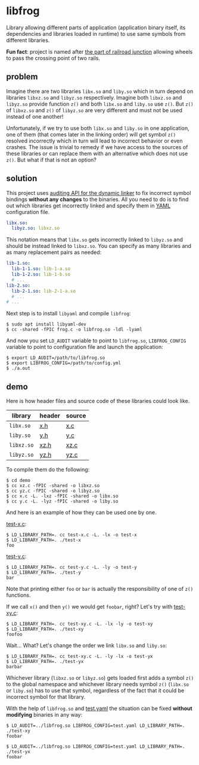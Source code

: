 # libfrog
Library allowing different parts of application (application binary itself, its dependencies and libraries loaded in runtime) to use same symbols from different libraries.

**Fun fact**:
project is named after
[the part of railroad junction](https://en.wikipedia.org/wiki/Railroad_switch#Frog_(common_crossing))
allowing wheels to pass the crossing point of two rails.

## problem

Imagine there are two libraries `libx.so` and `liby.so`
which in turn depend on libraries `libxz.so` and `libyz.so` respectively.
Imagine both `libxz.so` and `libyz.so` provide function `z()`
and both `libx.so` and `liby.so` use `z()`.
But `z()` of `libxz.so` and `z()` of `libyz.so` are very different and must not be used instead of one another!

Unfortunately, if we try to use both `libx.so` and `liby.so` in one application,
one of them
(that comes later in the linking order)
will get symbol `z()` resolved incorrectly
which in turn will lead to incorrect behavior or even crashes.
The issue is trivial to remedy if we have access to the sources of these libraries or can replace them with an alternative which does not use `z()`. But what if that is not an option?

## solution

This project uses
[auditing API for the dynamic linker](http://man7.org/linux/man-pages/man7/rtld-audit.7.html)
to fix incorrect symbol bindings **without any changes** to the binaries.
All you need to do is to find out which libraries get incorrectly linked and specify them in [YAML](http://yaml.org) configuration file.
```yaml
libx.so:
  libyz.so: libxz.so
```
This notation means that `libx.so` gets incorrectly linked to `libyz.so` and should be instead linked to `libxz.so`.
You can specify as many libraries and as many replacement pairs as needed:
```yaml
lib-1.so:
  lib-1-1.so: lib-1-a.so
  lib-1-2.so: lib-1-b.so
  # ...
lib-2.so:
  lib-2-1.so: lib-2-1-a.so
  # ...
# ...
```

Next step is to install `libyaml` and compile `libfrog`:
```
$ sudo apt install libyaml-dev
$ cc -shared -fPIC frog.c -o libfrog.so -ldl -lyaml
```

And now you set `LD_AUDIT` variable to point to `libfrog.so`, `LIBFROG_CONFIG` variable to point to configuration file and launch the application:
```
$ export LD_AUDIT=/path/to/libfrog.so
$ export LIBFROG_CONFIG=/path/to/config.yml
$ ./a.out
```

## demo

Here is how header files and source code of these libraries could look like.

library   | header          | source
----------|-----------------|-----------------
`libx.so` |[x.h](demo/x.h)  |[x.c](demo/x.c)
`liby.so` |[y.h](demo/y.h)  |[y.c](demo/y.c)
`libxz.so`|[xz.h](demo/xz.h)|[xz.c](demo/xz.c)
`libyz.so`|[yz.h](demo/yz.h)|[yz.c](demo/yz.c)

To compile them do the following:
```
$ cd demo
$ cc xz.c -fPIC -shared -o libxz.so
$ cc yz.c -fPIC -shared -o libyz.so
$ cc x.c -L. -lxz -fPIC -shared -o libx.so
$ cc y.c -L. -lyz -fPIC -shared -o liby.so
```

And here is an example of how they can be used one by one.

[test-x.c](demo/test-x.c):
```
$ LD_LIBRARY_PATH=. cc test-x.c -L. -lx -o test-x
$ LD_LIBRARY_PATH=. ./test-x
foo
```
[test-y.c](demo/test-y.c):
```
$ LD_LIBRARY_PATH=. cc test-y.c -L. -ly -o test-y
$ LD_LIBRARY_PATH=. ./test-y
bar
```

Note that printing either `foo` or `bar` is actually the responsibility of one of `z()` functions.

If we call `x()` and then `y()` we would get `foobar`, right?
Let's try with [test-xy.c](demo/test-xy.c):
```
$ LD_LIBRARY_PATH=. cc test-xy.c -L. -lx -ly -o test-xy
$ LD_LIBRARY_PATH=. ./test-xy
foofoo
```
Wait... What?
Let's change the order we link `libx.so` and `liby.so`:
```
$ LD_LIBRARY_PATH=. cc test-xy.c -L. -ly -lx -o test-yx
$ LD_LIBRARY_PATH=. ./test-yx
barbar
```

Whichever library (`libxz.so` or `libyz.so`) gets loaded first
adds a symbol `z()` to the global namespace
and whichever library needs symbol `z()` (`libx.so` or `liby.so`)
has to use that symbol,
regardless of the fact
that it could be incorrect symbol for that library.

With the help of `libfrog.so` and [test.yaml](demo/test.yml) the situation can be fixed **without modifying** binaries in any way:
```
$ LD_AUDIT=../libfrog.so LIBFROG_CONFIG=test.yaml LD_LIBRARY_PATH=. ./test-xy
foobar
```
```
$ LD_AUDIT=../libfrog.so LIBFROG_CONFIG=test.yaml LD_LIBRARY_PATH=. ./test-yx
foobar
```
